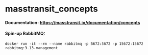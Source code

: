 # masstransit_concepts

#### Documentation: https://masstransit.io/documentation/concepts

#### Spin-up RabbitMQ: 
```shell
docker run -it --rm --name rabbitmq -p 5672:5672 -p 15672:15672 rabbitmq:3.13-management
```
